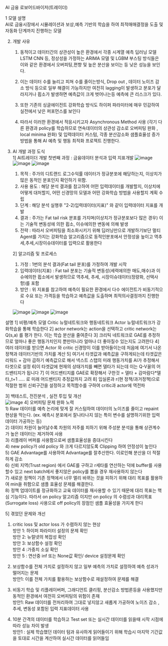 AI 금융 로보어드바이저(트레이더)

1 모델 설명 						
   AI로 금융시장에서 시뮬레이션과 보상,예측 기반의 학습을 하여 최적매매결정을 도출 및 자동화 단계까지 진행하는 모델	
	
2. 개발 사유							
   1) 동적이고 데이터간의 상관성이 높은 환경에서 각종 시계열 예측 딥러닝 모델 LSTM CNN 등, 정상성을 가정하는 ARIMA 모델 및 LGBM 부스팅 방식들은 이와 같은 환경에서 오버피팅,편향 및 높은 분산을 보이는 등 낮은 성능을 보인다.							
   2) 이는 데이터 수를 늘리고 피쳐 수를 줄이는방식, Drop out , 데이터 노이즈 감소 방식 등으로 일부 해결이 가능하지만 여전히 lagging이 발생하고 분포가 달라지거나 휩소가 발생하면 예측값이 크게 벗어나는등 예측에 큰 리스크가 있다.	

   3) 또한 기존의 싱글에이전트 강화학습 방식도 하이퍼 파라미터에 매우 민감하여 실전에서 낮은 퍼포먼스를 보인다		
				
   4) 따라서 이러한 환경에서 적응시키고자 Asynchronous Method 사용 (각기 다른 환경과 policy를 학습하므로 연속데이터의 상관성 감소로 오버피팅 완화 , local minima 완화) 및 입력데이터 커스텀, 각종 분산감소화 샘플효율성 증가 방법을 통해 AI 예측 및 행동 최적화 프로젝트 진행한다.
  
          				
3. AI 개발 과정 도식		
   1] AI트레이더 개발 첫번째 과정 : 금융데이터 분석과 입력 지표개발
   ![image](https://github.com/user-attachments/assets/af1fb693-6959-40cb-9e7e-3e813d66ef4a)
   ![image](https://github.com/user-attachments/assets/fd79a78e-1ff1-4f2d-9d7d-b304583a637f)
   ![image](https://github.com/user-attachments/assets/ec1da69d-f7b5-4fd9-84b8-319a9c6f8ccb)
	
     1) 목적 : 주가의 디트랜드 로그수익률 데이터가 정규분포에 해당하는지, 이상치가 많은 동적인 분포인지 확인하기 위함.							
     2) 사용 용도 : 해당 분석 결과를 참고하여 어떤 입력데이터를 개발할지, 이상치에 어떻게 대처할지, 어떤 신경망의 모델과 어떤 강화학습 방법을 사용할지 계획 수립	
     3) 단계 : 해당 분석 실행후 "2-2)입력데이터(지표)" 와 같이 입력데이터 지표를 개발  
     4) 결과 : 주가는 Fat tail risk 분포를 가지며(이상치가 정규분포보다 많은 경우) 이는 기술적 변동성에 의한 휩소, 이슈에의한 변동에 의해 발생				
     5) 전략 : 따라서 오버피팅을 최소화시키기 위해 딥러닝만으로 개발하기보단 멀티Agent를 가지는 강화학습 알고리즘으로 동적인분포에서 안정성을 높이고 역추세,추세,시장이슈데이터를 입력으로 활용한다															

   2] 알고리즘 및 프로세스							
     1) 가정 : 1번의 분석 결과(Fat tail 분포)를 가정하여 개발 시작			
     2) 입력데이터(지표) : Fat tail 분포는 기술적 변동성(세력에의한 매도,매수)과 
   이슈에의한 휩소에서 발생하므로 역추세, 추세, 시장이슈데이터(정량화, 선택사항)를 포함
     3) 방안 : 위 지표를 참고하여 예측이 필요한 환경에서 다수 에이전트가 비동기적으로            수요 또는 가격등을 학습하고 예측값을 도출하며 최적의사결정까지 진행한다


   ![image](https://github.com/user-attachments/assets/efcb1189-6155-42d7-a5af-286529decf2f)
   ![image](https://github.com/user-attachments/assets/e635269d-3dd3-4b6f-ab77-f2dbe9d538f2)
   ![image](https://github.com/user-attachments/assets/6774446b-484b-4381-ab8a-418e2ab082ad)

설명
   1] 비평/예측 모델 Critic 뉴럴네트워크와 행동네트워크 Actor 뉴럴네트워크가 강화학습을 통해 학습한다
   2] actor network는 action을 선택하고 critic network는 Q(s,a) 를 평가 한다. 이는 학습 분산을 줄여준다
   3] 크리틱 네트워크로 GAE를 추정하므로 얼마나 좋은 행동가치인지 뿐만아니라 얼마나 더 좋아질수 있는지도 고려한다
   4] 여러 데이터를 받으면 Actor 와 critic 신경망이 이를 받아들이는데 처음에 여기서 나온 정책과 데이터기반의 가치를 계산
   5] 여기서 타겟값과 예측값을 구하게되는데 타겟값은 리워드 + 감마 곱하기 예측값으로 해서 넥스트 스탭의 미래 행동가치를 AI가 추정해서 타겟으로 설정
   6]이 타겟값에 현재의 상태가치를 빼면 델타가 되는데 이는 Q-V꼴의 어드밴티지가 됩니다
   7] 이 어드밴티지를 GAE로 확장해서 구한것 = 델타 + 감마람다*델타_t+1 ..... 로 미래 어드밴티지 추정값까지 고려
   8] 입실론과 r(현 정책/과거정책)으로 적절한 범위 신뢰구간을 설정하고 목적함수를 구하여 critic과 actor에 역전파

   
  3] 백테스트, 전진분석 , 실전 투입 및 개선	
  ![image](https://github.com/user-attachments/assets/7c03cc7a-cf39-4c25-a4db-251522728498)
4] 오버피팅 문제 완화 노력								
	1) Raw 데이터를 예측 논리에 맞게 잘 커스텀하여 데이터의 노이즈를 줄이고 repaint 현상을 막는다.  (ex. 예측시 분포에서 잘나타나지 않는 특이 변수를 설명하기위한 입력데이터 가공하는 등)									
	2) 데이터 차원이 늘어날수록 차원의 저주를 피하기 위해 주성분 분석을 통해 상관계수가 높은 데이터는 제거하여 사용							
	3) 리플레이 버퍼를 사용함으로써 샘플효율성을 증대시킨다				
	4) new policy가 old policy 와 크게 다르지않도록 Clipping 하여 안정성이 높인다	
	5) GAE Advantage를 사용하여 Advantage를 잘추산한다. 이로인해 분산을 더 적절하게 감소										
	6) 신뢰 지역(Trust region) 에서 GAE를 구하고 r세타를 연산하는 덕에 buffer를 사용할수 있고 next batch에서 좋지않은 policy를 뽑을 경우 재사용하지 않는다			
	7) 새로운 정책이 기존 정책에서 너무 멀리 바뀌는 것을 피하기 위해 대리 목표를 활용하여 min을 취함으로 샘플 효율성 문제를 해결한다.					
	8) 정책 업데이트를 정규화하고 교육 데이터를 재사용할 수 있기 때문에 대리 목표는 핵심 기능이다. 따라서 on policy 알고리즘 이지만 on policy 의 수렴성과 대리목표(Surrogate loss) 사용으로 off policy의 장점인 샘플 효율성을 가지게 한다																																		
																					 
5] 겪었던 문제와 개선					
1) critic loss 및 actor loss 가 수렴하지 않는 현상					
	방안 1: 하이퍼 파라미터 설정의 문제 확인						
	방안 2: 뉴럴넷의 복잡성 확인							
	방안 3: 보상함수 설정 확인							
	방안 4 :가중치 소실 확인 							
	방안 5 : 연산중 inf 또는 None값 확인/ device 설정문제 확인
	
2) 보상함수를 전체 가치로 설정하지 않고 일부 예측의 가치로 설정하여 예측 성과가 떨어지는 문제								
	방안1: 이를 전체 가치를 활용하는 보상함수로 재설정하여 문제를 해결

3) 비동기 학습 및 리플레이버퍼, 그래디언트 클리핑, 분산감소 방법론등을 사용했지만 동적인 환경에서 여전히 오버피팅의 위험이 존재			
	방안1: Raw 데이터를 전처리하여 그대로 넣지않고 새롭게 가공하여 노이즈 감소 ,추세, 변동성 포함된 입력 지표데이터 사용													
4) 10분 간격의 데이터를 학습하고 Test set 또는 실시간 데이터를 읽을때 시작 시점에 따라 성능 차이 발생							
	방안1 : 실제 학습했던 데이터 텀과 유사하게 읽어들이기 위해 학습시 마지막 기간값을 토대로 시간을 계산하여 실시간 데이터를 읽어들임

